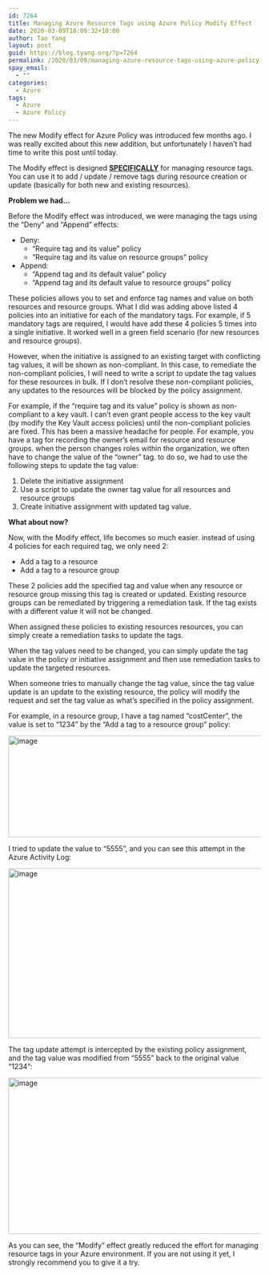 ```yaml
---
id: 7264
title: Managing Azure Resource Tags using Azure Policy Modify Effect
date: 2020-03-09T18:09:32+10:00
author: Tao Yang
layout: post
guid: https://blog.tyang.org/?p=7264
permalink: /2020/03/09/managing-azure-resource-tags-using-azure-policy-modify-effect/
spay_email:
  - ""
categories:
  - Azure
tags:
  - Azure
  - Azure Policy
---
```

The new Modify effect for Azure Policy was introduced few months ago. I was really excited about this new addition, but unfortunately I haven’t had time to write this post until today.

The Modify effect is designed <strong><u>SPECIFICALLY</u></strong> for managing resource tags. You can use it to add / update / remove tags during resource creation or update (basically for both new and existing resources).

<strong>Problem we had…</strong>

Before the Modify effect was introduced, we were managing the tags using the “Deny” and “Append” effects:

<ul>
    <li>Deny:
<ul>
    <li>“Require tag and its value” policy</li>
    <li>“Require tag and its value on resource groups” policy</li>
</ul>
</li>
    <li>Append:
<ul>
    <li>“Append tag and its default value” policy</li>
    <li>“Append tag and its default value to resource groups” policy</li>
</ul>
</li>
</ul>

These policies allows you to set and enforce tag names and value on both resources and resource groups. What I did was adding above listed 4 policies into an initiative for each of the mandatory tags. For example, if 5 mandatory tags are required, I would have add these 4 policies 5 times into a single initiative. It worked well in a green field scenario (for new resources and resource groups).

However, when the initiative is assigned to an existing target with conflicting tag values, it will be shown as non-compliant. In this case, to remediate the non-compliant policies, I will need to write a script to update the tag values for these resources in bulk. If I don’t resolve these non-compliant policies, any updates to the resources will be blocked by the policy assignment.

For example, if the “require tag and its value” policy is shown as non-compliant to a key vault. I can’t even grant people access to the key vault (by modify the Key Vault access policies) until the non-compliant policies are fixed. This has been a massive headache for people. For example, you have a tag for recording the owner’s email for resource and resource groups. when the person changes roles within the organization, we often have to change the value of the “owner” tag. to do so, we had to use the following steps to update the tag value:

<ol>
    <li>Delete the initiative assignment</li>
    <li>Use a script to update the owner tag value for all resources and resource groups</li>
    <li>Create initiative assignment with updated tag value.</li>
</ol>

<strong>What about now?</strong>

Now, with the Modify effect, life becomes so much easier. instead of using 4 policies for each required tag, we only need 2:

<ul>
    <li>Add a tag to a resource</li>
    <li>Add a tag to a resource group</li>
</ul>

These 2 policies add the specified tag and value when any resource or resource group missing this tag is created or updated. Existing resource groups can be remediated by triggering a remediation task. If the tag exists with a different value it will not be changed.

When assigned these policies to existing resources resources, you can simply create a remediation tasks to update the tags.

When the tag values need to be changed, you can simply update the tag value in the policy or initiative assignment and then use remediation tasks to update the targeted resources.

When someone tries to manually change the tag value, since the tag value update is an update to the existing resource, the policy will modify the request and set the tag value as what’s specified in the policy assignment.

For example, in a resource group, I have a tag named “costCenter”, the value is set to “1234” by the “Add a tag to a resource group” policy:

<a href="https://blog.tyang.org/wp-content/uploads/2020/03/image.png"><img style="display: inline; background-image: none;" title="image" src="https://blog.tyang.org/wp-content/uploads/2020/03/image_thumb.png" alt="image" width="624" height="203" border="0" /></a>

I tried to update the value to “5555”, and you can see this attempt in the Azure Activity Log:

<a href="https://blog.tyang.org/wp-content/uploads/2020/03/image-1.png"><img style="display: inline; background-image: none;" title="image" src="https://blog.tyang.org/wp-content/uploads/2020/03/image_thumb-1.png" alt="image" width="555" height="339" border="0" /></a>

The tag update attempt is intercepted by the existing policy assignment, and the tag value was modified from “5555” back to the original value “1234”:

<a href="https://blog.tyang.org/wp-content/uploads/2020/03/image-2.png"><img style="display: inline; background-image: none;" title="image" src="https://blog.tyang.org/wp-content/uploads/2020/03/image_thumb-2.png" alt="image" width="1031" height="312" border="0" /></a>

As you can see, the “Modify” effect greatly reduced the effort for managing resource tags in your Azure environment. If you are not using it yet, I strongly recommend you to give it a try.